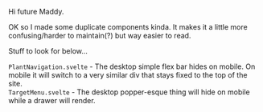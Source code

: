 Hi future Maddy.

OK so I made some duplicate components kinda. It makes it a little more confusing/harder to maintain(?) but way easier to read.

Stuff to look for below...

`PlantNavigation.svelte` - The desktop simple flex bar hides on mobile. On mobile it will switch to a very similar div that
stays fixed to the top of the site.  
`TargetMenu.svelte` - The desktop popper-esque thing will hide on mobile while a drawer will render.

